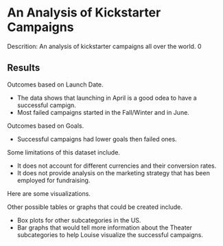 # An Analysis of Kickstarter Campaigns
Descrition: An analysis of kickstarter campaigns all over the world.  0


## Results

Outcomes based on Launch Date.
- The data shows that launching in April is a good odea to have a successful campign. 
- Most failed campaigns started in the Fall/Winter and in June. 

Outcomes based on Goals.
- Successful campaigns had lower goals then failed ones. 

Some limitations of this dataset include. 
- It does not account for different currencies and their conversion rates.
- It does not provide analysis on the marketing strategy that has been employed for fundraising. 

Here are some visualizations.


Other possible tables or graphs that could be created include.
- Box plots for other subcategories in the US. 
- Bar graphs that would tell more information about the Theater subcategories to help Louise visualize the successful campaigns. 

